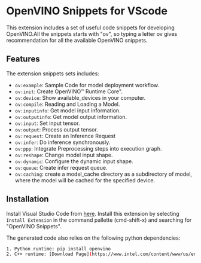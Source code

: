 # OpenVINO Snippets for VScode

This extension includes a set of useful code snippets for developing OpenVINO.All the snippets starts with "ov", so typing a letter ov gives recommendation for all the available OpenVINO snippets.

## Features

The extension snippets sets includes:

- `ov:example`: Sample Code for model deployment workflow.
- `ov:init`: Create OpenVINO™ Runtime Core".
- `ov:device`: Show available_devices in your computer.
- `ov:compile`: Reading and Loading a Model.
- `ov:inputinfo`: Get model input information.
- `ov:outputinfo`: Get model output information.
- `ov:input`: Set input tensor.
- `ov:output`: Process output tensor.
- `ov:request`: Create an Inference Request
- `ov:infer`: Do inference synchronously.
- `ov:ppp`: Integrate Preprocessing steps into execution graph.
- `ov:reshape`: Change model input shape.
- `ov:dynamic`: Configure the dynamic input shape.
- `ov:queue`: Create infer request queue.
- `ov:caching`: create a model_cache directory as a subdirectory of model, where the model will be cached for the specified device.

## Installation
<a name="installation"></a>

Install Visual Studio Code from [here](https://code.visualstudio.com/).
Install this extension by selecting `Install Extension` in the command pallette (cmd-shift-x) and searching for "OpenVINO Snippets".

The generated code also relies on the following python dependencies:
```bash
1. Python runtime: pip install openvino
2. C++ runtime: [Download Page](https://www.intel.com/content/www/us/en/developer/tools/openvino-toolkit/download.html)